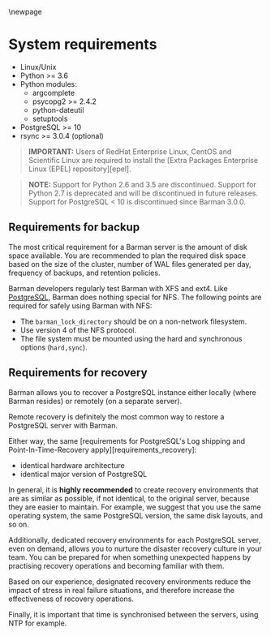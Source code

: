 \newpage

# System requirements

- Linux/Unix
- Python >= 3.6
- Python modules:
    - argcomplete
    - psycopg2 >= 2.4.2
    - python-dateutil
    - setuptools
- PostgreSQL >= 10
- rsync >= 3.0.4 (optional)

> **IMPORTANT:**
> Users of RedHat Enterprise Linux, CentOS and Scientific Linux are
> required to install the
> [Extra Packages Enterprise Linux (EPEL) repository][epel].

> **NOTE:**
> Support for Python 2.6 and 3.5 are discontinued.
> Support for Python 2.7 is deprecated and will be discontinued in future releases.
> Support for PostgreSQL < 10 is discontinued since Barman 3.0.0.

## Requirements for backup

The most critical requirement for a Barman server is the amount of disk space available.
You are recommended to plan the required disk space based on the size of the cluster, number of WAL files generated per day, frequency of backups, and retention policies.

Barman developers regularly test Barman with XFS and ext4. Like [PostgreSQL](https://www.postgresql.org/docs/current/creating-cluster.html#CREATING-CLUSTER-FILESYSTEM), Barman does nothing special for NFS. The following points are required for safely using Barman with NFS: 

* The `barman_lock_directory` should be on a non-network filesystem. 
* Use version 4 of the NFS protocol. 
* The file system must be mounted using the hard and synchronous options (`hard,sync`). 

## Requirements for recovery

Barman allows you to recover a PostgreSQL instance either
locally (where Barman resides) or remotely (on a separate server).

Remote recovery is definitely the most common way to restore a PostgreSQL
server with Barman.

Either way, the same [requirements for PostgreSQL's Log shipping and Point-In-Time-Recovery apply][requirements_recovery]:

- identical hardware architecture
- identical major version of PostgreSQL

In general, it is **highly recommended** to create recovery environments that are as similar as possible, if not identical, to the original server, because they are easier to maintain. For example, we suggest that you use the same operating system, the same PostgreSQL version, the same disk layouts, and so on.

Additionally, dedicated recovery environments for each PostgreSQL server, even on demand, allows you to nurture the disaster recovery culture in your team. You can be prepared for when something unexpected happens by practising
recovery operations and becoming familiar with them.

Based on our experience, designated recovery environments reduce the impact of stress in real failure situations, and therefore increase the effectiveness of recovery operations.

Finally, it is important that time is synchronised between the servers, using NTP for example.

